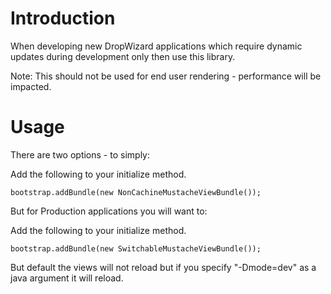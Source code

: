 # Introduction

When developing new DropWizard applications which require dynamic updates during development only then use this library.

Note: This should not be used for end user rendering - performance will be impacted.

# Usage

There are two options - to simply:

Add the following to your initialize method.

    bootstrap.addBundle(new NonCachineMustacheViewBundle());

But for Production applications you will want to:

Add the following to your initialize method.

    bootstrap.addBundle(new SwitchableMustacheViewBundle());

But default the views will not reload but if you specify "-Dmode=dev" as a java argument it will reload.